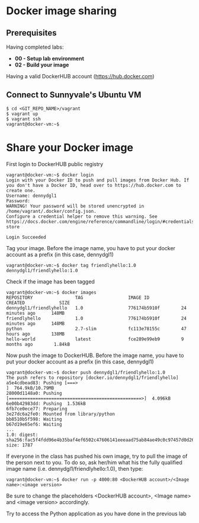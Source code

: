             
# Docker image sharing

## Prerequisites

Having completed labs:
-  **00 - Setup lab environment**
-  **02 - Build your image**

Having a valid DockerHUB account (https://hub.docker.com)

## Connect to Sunnyvale's Ubuntu VM

```console
$ cd <GIT_REPO_NAME>/vagrant
$ vagrant up
$ vagrant ssh
vagrant@docker-vm:~$ 
```

# Share your Docker image

First login to DockerHUB public registry

```console
vagrant@docker-vm:~$ docker login
Login with your Docker ID to push and pull images from Docker Hub. If you don't have a Docker ID, head over to https://hub.docker.com to create one.
Username: dennydgl1
Password: 
WARNING! Your password will be stored unencrypted in /home/vagrant/.docker/config.json.
Configure a credential helper to remove this warning. See
https://docs.docker.com/engine/reference/commandline/login/#credentials-store

Login Succeeded
```

Tag your image. Before the image name, you have to put your docker account as a prefix (in this case, dennydgl1)

```console
vagrant@docker-vm:~$ docker tag friendlyhello:1.0 dennydgl1/friendlyhello:1.0
```

Check if the image has been tagged

```console
vagrant@docker-vm:~$ docker images
REPOSITORY                TAG                 IMAGE ID            CREATED             SIZE
dennydgl1/friendlyhello   1.0                 776174b5910f        24 minutes ago      148MB
friendlyhello             1.0                 776174b5910f        24 minutes ago      148MB
python                    2.7-slim            fc113e78155c        47 hours ago        138MB
hello-world               latest              fce289e99eb9        9 months ago        1.84kB
```
Now push the image to DockerHUB. Before the image name, you have to put your docker account as a prefix (in this case, dennydgl1)

```console
vagrant@docker-vm:~$ docker push dennydgl1/friendlyhello:1.0
The push refers to repository [docker.io/dennydgl1/friendlyhello]
a5e4cdbead83: Pushing [===>                                               ]  764.9kB/10.79MB
28000d1148a0: Pushing [==================================================>]  4.096kB
6e00b42983dd: Pushing  1.536kB
6fb7ce0ece77: Preparing 
3e27dc6a2fe0: Mounted from library/python 
bb8510b5f598: Waiting 
b67d19e65ef6: Waiting 
...
1.0: digest: sha256:fac5f4fdd96e4b35baf4ef6502c47606141eeeaad75ab84ae49c0c97457d0d26 size: 1787
```

If everyone in the class has pushed his own image, try to pull the image of the person next to you. To do so, ask her/him what his the fully qualified image name (i.e. dennydgl1/friendlyhello:1.0), then type:

```console
vagrant@docker-vm:~$ docker run -p 4000:80 <DockerHUB account>/<Image name>:<image version>
```

Be sure to change the placeholders \<DockerHUB account\>, \<Image name\> and \<image version\> accordingly.

Try to access the Python application as you have done in the previous lab





